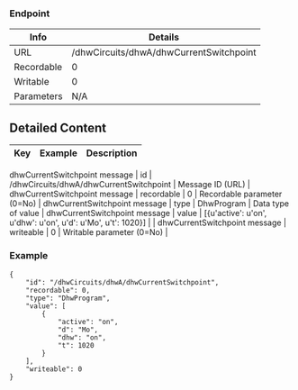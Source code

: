 # 



### Endpoint

| Info  | Details |
| ------------- | ------------- |
| URL   | /dhwCircuits/dhwA/dhwCurrentSwitchpoint   |
| Recordable   | 0   |
| Writable   | 0   |
| Parameters  | N/A  |

## Detailed Content

|  Key  | Example | Description |
| ------------- | :------: | ------------- |
dhwCurrentSwitchpoint message
|  id | /dhwCircuits/dhwA/dhwCurrentSwitchpoint | Message ID (URL) |
dhwCurrentSwitchpoint message
|  recordable | 0 | Recordable parameter (0=No) |
dhwCurrentSwitchpoint message
|  type | DhwProgram | Data type of value |
dhwCurrentSwitchpoint message
|  value | [{u'active': u'on', u'dhw': u'on', u'd': u'Mo', u't': 1020}] |  |
dhwCurrentSwitchpoint message
|  writeable | 0 | Writable parameter (0=No) |

### Example
```
{
    "id": "/dhwCircuits/dhwA/dhwCurrentSwitchpoint",
    "recordable": 0,
    "type": "DhwProgram",
    "value": [
        {
            "active": "on",
            "d": "Mo",
            "dhw": "on",
            "t": 1020
        }
    ],
    "writeable": 0
}
```
